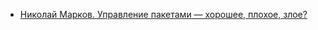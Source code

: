 - [Николай Марков. Управление пакетами — хорошее, плохое, злое?](https://www.youtube.com/watch?v=2_fpwTaSQgE)